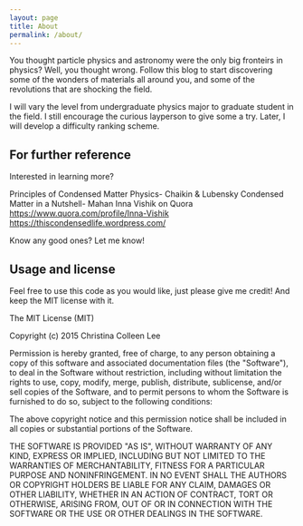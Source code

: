```yaml
---
layout: page
title: About
permalink: /about/
---
```


You thought particle physics and astronomy were the only big fronteirs in physics? Well, you thought wrong.
Follow this blog to start discovering some of the wonders of materials all around you, and some of the revolutions that are shocking the field.

I will vary the level from undergraduate physics major to graduate student in the field.  I still encourage the curious layperson to give some a try.  Later, I will develop a difficulty ranking scheme.


## For further reference
Interested in learning more?

Principles of Condensed Matter Physics- Chaikin & Lubensky
Condensed Matter in a Nutshell- Mahan
Inna Vishik on Quora https://www.quora.com/profile/Inna-Vishik
<a href="https://thiscondensedlife.wordpress.com/">https://thiscondensedlife.wordpress.com/</a>

Know any good ones? Let me know!

## Usage and license

Feel free to use this code as you would like, just please give me credit! And keep the MIT license with it.  


The MIT License (MIT)

Copyright (c) 2015 Christina Colleen Lee

Permission is hereby granted, free of charge, to any person obtaining a copy
of this software and associated documentation files (the "Software"), to deal
in the Software without restriction, including without limitation the rights
to use, copy, modify, merge, publish, distribute, sublicense, and/or sell
copies of the Software, and to permit persons to whom the Software is
furnished to do so, subject to the following conditions:

The above copyright notice and this permission notice shall be included in all
copies or substantial portions of the Software.

THE SOFTWARE IS PROVIDED "AS IS", WITHOUT WARRANTY OF ANY KIND, EXPRESS OR
IMPLIED, INCLUDING BUT NOT LIMITED TO THE WARRANTIES OF MERCHANTABILITY,
FITNESS FOR A PARTICULAR PURPOSE AND NONINFRINGEMENT. IN NO EVENT SHALL THE
AUTHORS OR COPYRIGHT HOLDERS BE LIABLE FOR ANY CLAIM, DAMAGES OR OTHER
LIABILITY, WHETHER IN AN ACTION OF CONTRACT, TORT OR OTHERWISE, ARISING FROM,
OUT OF OR IN CONNECTION WITH THE SOFTWARE OR THE USE OR OTHER DEALINGS IN THE
SOFTWARE.
